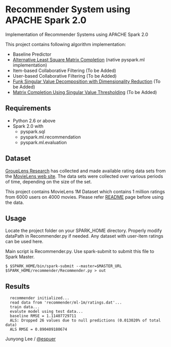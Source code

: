 # Recommender System using APACHE Spark 2.0

Implementation of Recommender Systems using APACHE Spark 2.0

This project contains following algorithm implementation:
  - Baseline Predictor
  - [Alternative Least Square Matrix Completion](http://www.grappa.univ-lille3.fr/~mary/cours/stats/centrale/reco/paper/MatrixFactorizationALS.pdf) (native pyspark.ml implementation)
  - Item-based Collaborative Filtering (To be Added)
  - User-based Collaborative Filtering (To be Added) 
  - [Funk Singular Value Decomposition with Dimensionality Reduction](https://arxiv.org/pdf/0810.3286v1.pdf) (To be Added)
  - [Matrix Completion Using Singular Value Thresholding](http://sifter.org/~simon/journal/20061211.html) (To be Added)

## Requirements

- Python 2.6 or above
- Spark 2.0 with 
  - pyspark.sql
  - pyspark.ml.recommendation
  - pyspark.ml.evaluation

## Dataset
[GroupLens Research](https://grouplens.org) has collected and made available rating data sets from the [MovieLens web site](http://movielens.org). The data sets were collected over various periods of time, depending on the size of the set. 

This project contains MovieLens 1M Dataset which contains 1 million ratings from 6000 users on 4000 movies. Please refer [README](http://files.grouplens.org/datasets/movielens/ml-1m-README.txt) page before using the data. 

## Usage

Locate the project folder on your SPARK_HOME directory. Properly modify dataPath in Recommender.py if needed. Any dataset with user-item ratings can be used here.

Main script is Recommender.py. Use spark-submit to submit this file to Spark Master.

    $ $SPARK_HOME/bin/spark-submit --master=$MASTER_URL $SPARK_HOME/recommender/Recommender.py > out

## Results

```
  recommender initialized...
  read data from 'recommender/ml-1m/ratings.dat'...
  train data...
  evalute model using test data...
  baseline RMSE = 1.11407729711
  ALS: Dropped 26 values due to null predictions (0.013020% of total data)
  ALS RMSE = 0.890409180674
```

Junyong Lee / [@espuer](https://github.com/espuer)
